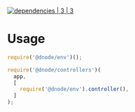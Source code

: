 [![dependencies | 3 | 3](https://img.shields.io/badge/dependencies-3%20|%203-blue.svg)](DEPENDENCIES.md)

# Usage

```javascript
require('@dnode/env')();

require('@dnode/controllers')(
  app,
  [
    require('@dnode/env').controller(),
  ]
);
```
